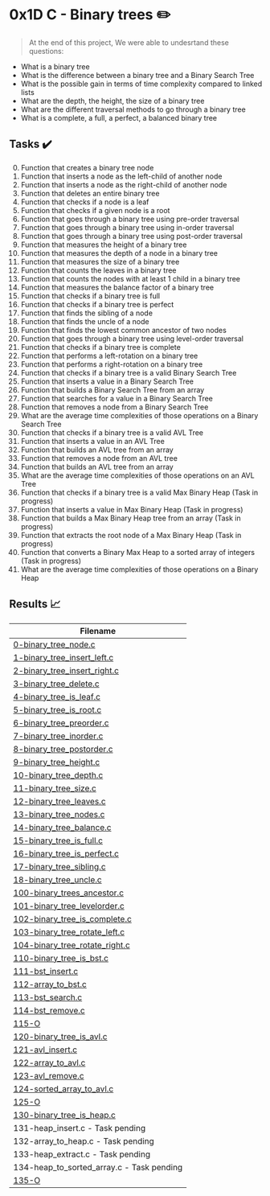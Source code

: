 # 0x1D C - Binary trees :pencil2:


> At the end of this project, We were able to undesrtand these questions:
  
* What is a binary tree
* What is the difference between a binary tree and a Binary Search Tree
* What is the possible gain in terms of time complexity compared to linked lists
* What are the depth, the height, the size of a binary tree
* What are the different traversal methods to go through a binary tree
* What is a complete, a full, a perfect, a balanced binary tree

## Tasks :heavy_check_mark:

0. Function that creates a binary tree node
1. Function that inserts a node as the left-child of another node
2. Function that inserts a node as the right-child of another node
3. Function that deletes an entire binary tree
4. Function that checks if a node is a leaf
5. Function that checks if a given node is a root
6. Function that goes through a binary tree using pre-order traversal
7. Function that goes through a binary tree using in-order traversal
8. Function that goes through a binary tree using post-order traversal
9. Function that measures the height of a binary tree
10. Function that measures the depth of a node in a binary tree
11. Function that measures the size of a binary tree
12. Function that counts the leaves in a binary tree
13. Function that counts the nodes with at least 1 child in a binary tree
14. Function that measures the balance factor of a binary tree
15. Function that checks if a binary tree is full
16. Function that checks if a binary tree is perfect
17. Function that finds the sibling of a node
18. Function that finds the uncle of a node
19. Function that finds the lowest common ancestor of two nodes
20. Function that goes through a binary tree using level-order traversal
21. Function that checks if a binary tree is complete
22. Function that performs a left-rotation on a binary tree
23. Function that performs a right-rotation on a binary tree
24. Function that checks if a binary tree is a valid Binary Search Tree
25. Function that inserts a value in a Binary Search Tree
26. Function that builds a Binary Search Tree from an array
27. Function that searches for a value in a Binary Search Tree
28. Function that removes a node from a Binary Search Tree
29. What are the average time complexities of those operations on a Binary Search Tree
30. Function that checks if a binary tree is a valid AVL Tree
31. Function that inserts a value in an AVL Tree
32. Function that builds an AVL tree from an array
33. Function that removes a node from an AVL tree
34. Function that builds an AVL tree from an array
35. What are the average time complexities of those operations on an AVL Tree
36. Function that checks if a binary tree is a valid Max Binary Heap (Task in progress)
37. Function that inserts a value in Max Binary Heap (Task in progress)
38. Function that builds a Max Binary Heap tree from an array (Task in progress)
39. Function that extracts the root node of a Max Binary Heap (Task in progress)
40. Function that converts a Binary Max Heap to a sorted array of integers (Task in progress)
41. What are the average time complexities of those operations on a Binary Heap


## Results :chart_with_upwards_trend:

| Filename |
| ------ |
| [0-binary_tree_node.c](/0-binary_tree_node.c)|
| [1-binary_tree_insert_left.c](/1-binary_tree_insert_left.c)|
| [2-binary_tree_insert_right.c](/2-binary_tree_insert_right.c)|
| [3-binary_tree_delete.c](/3-binary_tree_delete.c)|
| [4-binary_tree_is_leaf.c](/4-binary_tree_is_leaf.c)|
| [5-binary_tree_is_root.c](/5-binary_tree_is_root.c)|
| [6-binary_tree_preorder.c](/6-binary_tree_preorder.c)|
| [7-binary_tree_inorder.c](/7-binary_tree_inorder.c)|
| [8-binary_tree_postorder.c](/8-binary_tree_postorder.c)|
| [9-binary_tree_height.c](/9-binary_tree_height.c)|
| [10-binary_tree_depth.c](/10-binary_tree_depth.c)|
| [11-binary_tree_size.c](/11-binary_tree_size.c)|
| [12-binary_tree_leaves.c](/12-binary_tree_leaves.c)|
| [13-binary_tree_nodes.c](/13-binary_tree_nodes.c)|
| [14-binary_tree_balance.c](/14-binary_tree_balance.c)|
| [15-binary_tree_is_full.c](/15-binary_tree_is_full.c)|
| [16-binary_tree_is_perfect.c](/16-binary_tree_is_perfect.c)|
| [17-binary_tree_sibling.c](/17-binary_tree_sibling.c)|
| [18-binary_tree_uncle.c](/18-binary_tree_uncle.c)|
| [100-binary_trees_ancestor.c](/100-binary_trees_ancestor.c)|
| [101-binary_tree_levelorder.c](/101-binary_tree_levelorder.c)|
| [102-binary_tree_is_complete.c](/102-binary_tree_is_complete.c)|
| [103-binary_tree_rotate_left.c](/103-binary_tree_rotate_left.c)|
| [104-binary_tree_rotate_right.c](/104-binary_tree_rotate_right.c)|
| [110-binary_tree_is_bst.c](/110-binary_tree_is_bst.c)|
| [111-bst_insert.c](/111-bst_insert.c)|
| [112-array_to_bst.c](/112-array_to_bst.c)|
| [113-bst_search.c](/113-bst_search.c)|
| [114-bst_remove.c](/114-bst_remove.c)|
| [115-O](/115-O)|
| [120-binary_tree_is_avl.c](/120-binary_tree_is_avl.c)|
| [121-avl_insert.c](/121-avl_insert.c)|
| [122-array_to_avl.c](/122-array_to_avl.c)|
| [123-avl_remove.c](/123-avl_remove.c)|
| [124-sorted_array_to_avl.c](/124-sorted_array_to_avl.c)|
| [125-O](/125-O)|
| [130-binary_tree_is_heap.c](/130-binary_tree_is_heap.c)|
| 131-heap_insert.c - Task pending|
| 132-array_to_heap.c - Task pending|
| 133-heap_extract.c - Task pending|
| 134-heap_to_sorted_array.c - Task pending|
| [135-O](/135-O)|


